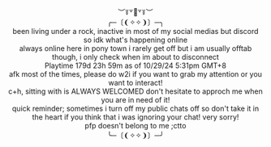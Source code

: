 
  
<div align="center">︶꒦꒷🍭꒷꒦︶
  
<div align="center">  ╭─〔❨✧✧❩〕─╮
<div align="center"> been living under a rock, inactive in most of my social medias but discord so idk what's happening online
  
<div align="center"> always online here in pony town i rarely get off but i am usually offtab though, i only check when im about to disconnect
<div align="center"> Playtime 179d 23h 59m as of 10/29/24 5:31pm GMT+8
<div align="center"> afk most of the times, please do w2i if you want to grab my attention or you want to interact!
  
<div align="center"> c+h, sitting with is ALWAYS WELCOMED don't hesitate to approch me when you are in need of it! 
<div align="center"> quick reminder; sometimes i turn off my public chats off so don't take it in the heart if you think that i was ignoring your chat! very sorry!
  
<div align="center"> pfp doesn't belong to me ;ctto
<div align="center">╰─〔❨✧✧❩〕─╯
